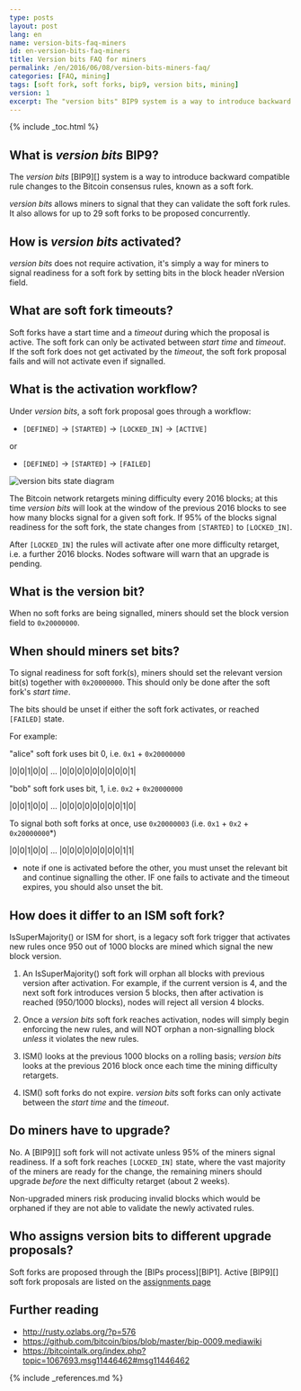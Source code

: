 ```yaml
---
type: posts
layout: post
lang: en
name: version-bits-faq-miners
id: en-version-bits-faq-miners
title: Version bits FAQ for miners
permalink: /en/2016/06/08/version-bits-miners-faq/
categories: [FAQ, mining]
tags: [soft fork, soft forks, bip9, version bits, mining]
version: 1
excerpt: The "version bits" BIP9 system is a way to introduce backward compatible rule changes to the Bitcoin consensus rules, known as a soft fork.
---
```

{% include _toc.html %}

## What is _version bits_ BIP9?

The _version bits_ [BIP9][] system is a way to introduce backward compatible rule changes to the Bitcoin consensus rules, known as a soft fork.

_version bits_ allows miners to signal that they can validate the soft fork rules. It also allows for up to 29 soft forks to be proposed concurrently.

## How is _version bits_ activated?

_version bits_ does not require activation, it's simply a way for miners to signal readiness for a soft fork by setting bits in the block header nVersion field.

## What are soft fork timeouts?

Soft forks have a start time and a _timeout_ during which the proposal is active. The soft fork can only be activated between _start time_ and _timeout_. If the soft fork does not get activated by the _timeout_, the soft fork proposal fails and will not activate even if signalled.

## What is the activation workflow?

Under _version bits_, a soft fork proposal goes through a workflow: 

- `[DEFINED]` -> `[STARTED]` -> `[LOCKED_IN]` -> `[ACTIVE]`

or

- `[DEFINED]` -> `[STARTED]` -> `[FAILED]`

![version bits state diagram](https://raw.githubusercontent.com/bitcoin/bips/master/bip-0009/states.png)

The Bitcoin network retargets mining difficulty every 2016 blocks; at this time _version bits_ will look at the window of the previous 2016 blocks to see how many blocks signal for a given soft fork. If 95% of the blocks signal readiness for the soft fork, the state changes from `[STARTED]` to `[LOCKED_IN]`.

After `[LOCKED_IN]` the rules will activate after one more difficulty retarget, i.e. a further 2016 blocks. Nodes software will warn that an upgrade is pending.

## What is the version bit?

When no soft forks are being signalled, miners should set the block version field to `0x20000000`.

## When should miners set bits?

To signal readiness for soft fork(s), miners should set the relevant version bit(s) together with `0x20000000`. This should only be done after the soft fork's _start time_. 

The bits should be unset if either the soft fork activates, or reached `[FAILED]` state.

For example:

"alice" soft fork uses bit 0, i.e. `0x1` + `0x20000000`

|0|0|1|0|0| ... |0|0|0|0|0|0|0|0|0|1|

"bob" soft fork uses bit, 1, i.e. `0x2` + `0x20000000`

|0|0|1|0|0| ... |0|0|0|0|0|0|0|0|1|0|

To signal both soft forks at once, use `0x20000003` (i.e. `0x1` + `0x2` + `0x20000000`*)

|0|0|1|0|0| ... |0|0|0|0|0|0|0|0|1|1|

* note if one is activated before the other, you must unset the relevant bit and continue signalling the other. IF one fails to activate and the timeout expires, you should also unset the bit.

## How does it differ to an ISM soft fork?

IsSuperMajority() or ISM for short, is a legacy soft fork trigger that activates new rules once 950 out of 1000 blocks are mined which signal the new block version.

1. An IsSuperMajority() soft fork will orphan all blocks with previous version after activation. For example, if the current version is 4, and the next soft fork introduces version 5 blocks, then after activation is reached (950/1000 blocks), nodes will reject all version 4 blocks.

2. Once a _version bits_ soft fork reaches activation, nodes will simply begin enforcing the new rules, and will NOT orphan a non-signalling block _unless_ it violates the new rules.

3. ISM() looks at the previous 1000 blocks on a rolling basis; _version bits_ looks at the previous 2016 block once each time the mining difficulty retargets.

4. ISM() soft forks do not expire. _version bits_ soft forks can only activate between the _start time_ and the _timeout_.

## Do miners have to upgrade?

No. A [BIP9][] soft fork will not activate unless 95% of the miners signal readiness. If a soft fork reaches `[LOCKED_IN]` state, where the vast majority of the miners are ready for the change, the remaining miners should upgrade _before_ the next difficulty retarget (about 2 weeks).

Non-upgraded miners risk producing invalid blocks which would be orphaned if they are not able to validate the newly activated rules.

## Who assigns version bits to different upgrade proposals?

Soft forks are proposed through the [BIPs process][BIP1]. Active [BIP9][] soft fork proposals are listed on the [assignments page](https://github.com/bitcoin/bips/blob/master/bip-0009.mediawiki#deployments)

## Further reading

- <http://rusty.ozlabs.org/?p=576>
- <https://github.com/bitcoin/bips/blob/master/bip-0009.mediawiki>
- <https://bitcointalk.org/index.php?topic=1067693.msg11446462#msg11446462>

{% include _references.md %}

